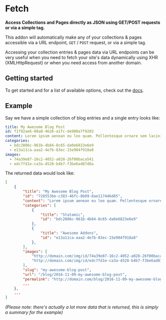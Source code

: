 # Fetch

**Access Collections and Pages directly as JSON using GET/POST requests or via a simple tag.**

This addon will automatically make any of your collections & pages accessible via a URL endpoint, `GET` / `POST` request, or via a simple tag.

Accessing your collection entries & pages data via URL endpoints can be very useful when you need to fetch your site's data dynamically using XHR (XMLHttpRequest) or when you need access from another domain.

## Getting started

To get started and for a list of available options, check out the [docs](https://statamic.com/marketplace/addons/fetch/docs).

## Example

Say we have a simple collection of blog entries and a single entry looks like:

```yaml
title: My Awesome Blog Post
id: f1f92ae6-00a8-4626-a1fc-de900a7f9203
content: Lorem ipsum aenean eu leo quam. Pellentesque ornare sem lacinia quam venenatis vestibulum.
categories:
  - bdc2086c-961b-4b84-8c65-da0e6823e6e9
  - e13a11ca-aaa2-4e7b-83ec-15e904f918a8
images:
  - 74a39e87-16c2-4052-a028-26f00baca541
  - edc7fd1e-ca3a-4528-b4b7-f3be6ad87d8a
```

The returned data would look like:

```json
[
    {
        "title": "My Awesome Blog Post",
        "id": "7285536e-c383-46fc-8b09-8ae117446d85",
        "content": "Lorem ipsum aenean eu leo quam. Pellentesque ornare sem lacinia quam venenatis vestibulum.",
        "categories": [
            {
                "title": "Statamic",
                "id": "bdc2086c-961b-4b84-8c65-da0e6823e6e9"
            },
            {
                "title": "Awesome Addons",
                "id": "e13a11ca-aaa2-4e7b-83ec-15e904f918a8"
            },
        ],
        "images": [
            "http://domain.com/img/id/74a39e87-16c2-4052-a028-26f00baca541"
            "http://domain.com/img/id/edc7fd1e-ca3a-4528-b4b7-f3be6ad87d8a"
        ],
        "slug": "my-awesome-blog-post",
        "url": "/blog/2016-11-09-my-awesome-blog-post",
        "permalink": "http://domain.com/blog/2016-11-09-my-awesome-blog-post",
        ...
    },
    ...
]
```

*(Please note: there's actually a lot more data that is returned, this is simply a summary for the example)*
